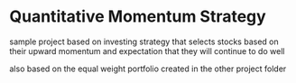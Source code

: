 # Quantitative Momentum Strategy

sample project based on investing strategy that selects stocks based on their upward momentum and expectation that they will continue to do well

also based on the equal weight portfolio created in the other project folder